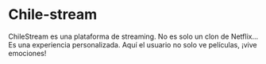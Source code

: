 # Chile-stream
ChileStream es una plataforma de streaming. No es solo un clon de Netflix... Es una experiencia personalizada. Aquí el usuario no solo ve películas, ¡vive emociones!
